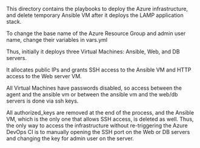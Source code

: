 This directory contains the playbooks to deploy the Azure infrastructure, and delete temporary Ansible VM after it deploys the LAMP application stack. 

To change the base name of the Azure Resource Group and admin user name, change their variables in vars.yml

Thus, initially it deploys three Virtual Machines: Ansible, Web, and DB servers.  

It allocates public IPs and grants SSH access to the Ansible VM and HTTP access to the Web server VM.  

All Virtual Machines have passwords disabled, so access between the agent and the ansible vm or between the ansible vm and the web/db servers is done via ssh keys.

All authorized_keys are removed at the end of the process, and the Ansible VM, which is the only one that allows SSH access, is deleted as well.  Thus, the only way to access the infrastructure without re-triggering the Azure DevOps CI is to manually opening the SSH port on the Web or DB servers and changing the key for admin user on the server.


